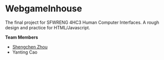 # WebgameInhouse
The final project for SFWRENG 4HC3 Human Computer Interfaces.
A rough design and practice for HTML/Javascript.

**Team Members**
- [Shengchen Zhou](https://github.com/zhous20)
- Yanting Cao
